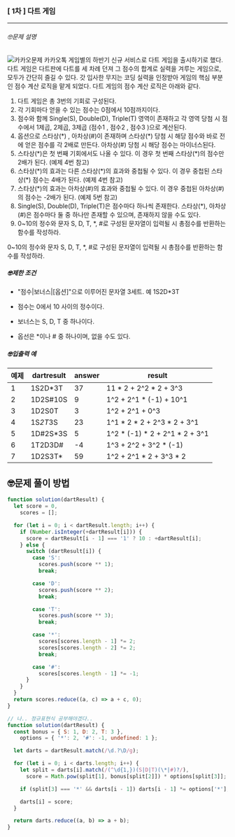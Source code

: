 ### [ 1차 ] 다트 게임

---

###### 🤓문제 설명

![카카오문제](http://t1.kakaocdn.net/welcome2018/gamestar.png)
카카오톡 게임별의 하반기 신규 서비스로 다트 게임을 출시하기로 했다. 다트 게임은 다트판에 다트를 세 차례 던져 그 점수의 합계로 실력을 겨루는 게임으로, 모두가 간단히 즐길 수 있다.
갓 입사한 무지는 코딩 실력을 인정받아 게임의 핵심 부분인 점수 계산 로직을 맡게 되었다. 다트 게임의 점수 계산 로직은 아래와 같다.

1. 다트 게임은 총 3번의 기회로 구성된다.
2. 각 기회마다 얻을 수 있는 점수는 0점에서 10점까지이다.
3. 점수와 함께 Single(S), Double(D), Triple(T) 영역이 존재하고 각 영역 당첨 시 점수에서 1제곱, 2제곱, 3제곱 (점수1 , 점수2 , 점수3 )으로 계산된다.
4. 옵션으로 스타상(\*) , 아차상(#)이 존재하며 스타상(\*) 당첨 시 해당 점수와 바로 전에 얻은 점수를 각 2배로 만든다. 아차상(#) 당첨 시 해당 점수는 마이너스된다.
5. 스타상(\*)은 첫 번째 기회에서도 나올 수 있다. 이 경우 첫 번째 스타상(\*)의 점수만 2배가 된다. (예제 4번 참고)
6. 스타상(\*)의 효과는 다른 스타상(\*)의 효과와 중첩될 수 있다. 이 경우 중첩된 스타상(\*) 점수는 4배가 된다. (예제 4번 참고)
7. 스타상(\*)의 효과는 아차상(#)의 효과와 중첩될 수 있다. 이 경우 중첩된 아차상(#)의 점수는 -2배가 된다. (예제 5번 참고)
8. Single(S), Double(D), Triple(T)은 점수마다 하나씩 존재한다.
   스타상(\*), 아차상(#)은 점수마다 둘 중 하나만 존재할 수 있으며, 존재하지 않을 수도 있다.
9. 0~10의 정수와 문자 S, D, T, \*, #로 구성된 문자열이 입력될 시 총점수를 반환하는 함수를 작성하라.

0~10의 정수와 문자 S, D, T, \*, #로 구성된 문자열이 입력될 시 총점수를 반환하는 함수를 작성하라.

##### 🤓제한 조건

- "점수|보너스|[옵션]"으로 이루어진 문자열 3세트.
  예 1S2D\*3T

- 점수는 0에서 10 사이의 정수이다.
- 보너스는 S, D, T 중 하나이다.
- 옵선은 \*이나 # 중 하나이며, 없을 수도 있다.

##### 🤓입출력 예

| 예제 | dartresult | answer | result                            |
| ---- | ---------- | ------ | --------------------------------- |
| 1    | 1S2D\*3T   | 37     | 11 \* 2 + 2^2 \* 2 + 3^3          |
| 2    | 1D2S#10S   | 9      | 1^2 + 2^1 \* (-1) + 10^1          |
| 3    | 1D2S0T     | 3      | 1^2 + 2^1 + 0^3                   |
| 4    | 1S*2T*3S   | 23     | 1^1 \* 2 \* 2 + 2^3 \* 2 + 3^1    |
| 5    | 1D#2S\*3S  | 5      | 1^2 \* (-1) \* 2 + 2^1 \* 2 + 3^1 |
| 6    | 1T2D3D#    | -4     | 1^3 + 2^2 + 3^2 \* (-1)           |
| 7    | 1D2S3T\*   | 59     | 1^2 + 2^1 \* 2 + 3^3 \* 2         |

## 🤓문제 풀이 방법

```javascript
function solution(dartResult) {
  let score = 0,
    scores = [];

  for (let i = 0; i < dartResult.length; i++) {
    if (Number.isInteger(+dartResult[i])) {
      score = dartResult[i - 1] === '1' ? 10 : +dartResult[i];
    } else {
      switch (dartResult[i]) {
        case 'S':
          scores.push(score ** 1);
          break;

        case 'D':
          scores.push(score ** 2);
          break;

        case 'T':
          scores.push(score ** 3);
          break;

        case '*':
          scores[scores.length - 1] *= 2;
          scores[scores.length - 2] *= 2;
          break;

        case '#':
          scores[scores.length - 1] *= -1;
      }
    }
  }
  return scores.reduce((a, c) => a + c, 0);
}
```

```javascript
// 나.. 정규표현식 공부해야겠다..
function solution(dartResult) {
  const bonus = { S: 1, D: 2, T: 3 },
    options = { '*': 2, '#': -1, undefined: 1 };

  let darts = dartResult.match(/\d.?\D/g);

  for (let i = 0; i < darts.length; i++) {
    let split = darts[i].match(/(^\d{1,})(S|D|T)(\*|#)?/),
      score = Math.pow(split[1], bonus[split[2]]) * options[split[3]];

    if (split[3] === '*' && darts[i - 1]) darts[i - 1] *= options['*'];

    darts[i] = score;
  }

  return darts.reduce((a, b) => a + b);
}
```
